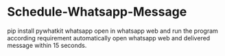# Schedule-Whatsapp-Message
pip install pywhatkit
whatsapp open in whatsapp web
and run the program according requirement
automatically open whatsapp web and delivered message within 15 seconds.
